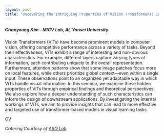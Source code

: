```yaml
---
layout: post
title: "Uncovering the Intriguing Properties of Vision Transformers: Insights and Applications"
---
```


<h5>
    Chanyoung Kim - MICV Lab, AI, Yonsei University
</h5>

Vision Transformers (ViTs) have become prominent models in computer vision, offering competitive performance across a variety of tasks. Beyond their effectiveness, ViTs exhibit a range of interesting and non-obvious characteristics. For example, different layers capture varying types of information, each contributing uniquely to the overall representation. Furthermore, attention patterns show that some image patches focus more on local features, while others prioritize global context—even within a single input. These observations point to an organized yet adaptable way in which ViTs handle visual information.
In this seminar, we examine these hidden properties of ViTs through empirical findings and theoretical perspectives. We also explore how a deeper understanding of such characteristics can inform the design of downstream applications. By investigating the internal workings of ViTs, we aim to provide insights that can lead to more effective and targeted use of transformer-based models in visual learning tasks.

<!-- [PPT](https://drive.google.com/file/d/1e0rvDgeyR6DnLNkVnrH58Pq_vnECxsOU/view?usp=share_link) -->
[CV](https://kochanha.github.io/)

<i>
    Catering Courtesy of <a href="https://sites.google.com/view/asolabysu/home">ASO Lab</a>
</i>